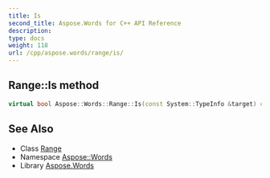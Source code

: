 ```yaml
---
title: Is
second_title: Aspose.Words for C++ API Reference
description: 
type: docs
weight: 118
url: /cpp/aspose.words/range/is/
---
```

## Range::Is method




```cpp
virtual bool Aspose::Words::Range::Is(const System::TypeInfo &target) const override
```

## See Also

* Class [Range](../)
* Namespace [Aspose::Words](../../)
* Library [Aspose.Words](../../../)

